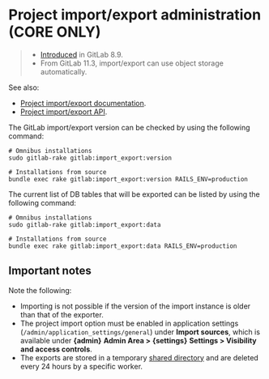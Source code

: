 # Project import/export administration **(CORE ONLY)**

> - [Introduced](https://gitlab.com/gitlab-org/gitlab-foss/issues/3050) in GitLab 8.9.
> - From GitLab 11.3, import/export can use object storage automatically.

See also:

- [Project import/export documentation](../../user/project/settings/import_export.md).
- [Project import/export API](../../api/project_import_export.md).

The GitLab import/export version can be checked by using the following command:

```shell
# Omnibus installations
sudo gitlab-rake gitlab:import_export:version

# Installations from source
bundle exec rake gitlab:import_export:version RAILS_ENV=production
```

The current list of DB tables that will be exported can be listed by using the following command:

```shell
# Omnibus installations
sudo gitlab-rake gitlab:import_export:data

# Installations from source
bundle exec rake gitlab:import_export:data RAILS_ENV=production
```

## Important notes

Note the following:

- Importing is not possible if the version of the import instance is older than that of the exporter.
- The project import option must be enabled in application settings
  (`/admin/application_settings/general`) under **Import sources**, which is available
  under **{admin}** **Admin Area >** **{settings}** **Settings > Visibility and access controls**.
- The exports are stored in a temporary [shared directory](../../development/shared_files.md)
  and are deleted every 24 hours by a specific worker.
